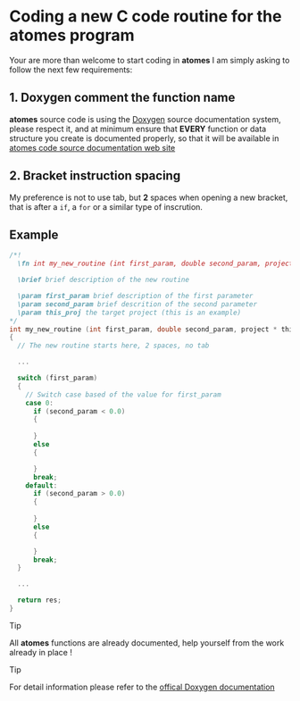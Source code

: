 # Coding a new C code routine for the **atomes** program

Your are more than welcome to start coding in **atomes** I am simply asking to follow the next few requirements: 

## 1. Doxygen comment the function name

**atomes** source code is using the [Doxygen][doxygen] source documentation system, please respect it, and at minimum ensure that **EVERY** function or data structure you create is documented properly, so that it will be available in [atomes code source documentation web site][atomes_doxygen]

## 2. Bracket instruction spacing

My preference is not to use tab, but **2** spaces when opening a new bracket, that is after a `if`, a `for` or a similar type of inscrution. 

## Example

```C
/*!
  \fn int my_new_routine (int first_param, double second_param, project * this_proj)

  \brief brief description of the new routine

  \param first_param brief description of the first parameter
  \param second_param brief descrition of the second parameter
  \param this_proj the target project (this is an example)
*/
int my_new_routine (int first_param, double second_param, project * this_proj)
{
  // The new routine starts here, 2 spaces, no tab 

  ...

  switch (first_param)
  {
    // Switch case based of the value for first_param
    case 0:
      if (second_param < 0.0)
      {
  
      }
      else
      {

      }
      break;
    default:    
      if (second_param > 0.0)
      {
  
      }
      else
      {

      }
      break;
  }

  ...

  return res;
}
```

> [!TIP]
> All **atomes** functions are already documented, help yourself from the work already in place !

> [!TIP]
> For detail information please refer to the [offical Doxygen documentation][doxydoc]
 
[Doxygen]:https://www.doxygen.nl/
[atomes_doxygen]:https://slookeur.github.io/atomes-doxygen/index.html
[doxydoc]:https://www.doxygen.nl/manual/
